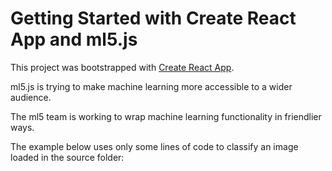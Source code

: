 # Getting Started with Create React App  and ml5.js

This project was bootstrapped with [Create React App](https://github.com/facebook/create-react-app).

ml5.js is trying to make machine learning more accessible to a wider audience.

The ml5 team is working to wrap machine learning functionality in friendlier ways.

The example below uses only some  lines of code to classify an image loaded in the source folder:
